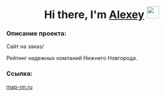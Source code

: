 <h1 align="center">Hi there, I'm <a href="https://daniilshat.ru/" target="_blank">Alexey</a> 
<img src="https://github.com/blackcater/blackcater/raw/main/images/Hi.gif" height="32"/></h1>
<h3>Описание проекта:</h3>
<p>Сайт на заказ/</p>
<p>Рейтинг надежных компаний Нижнего Новгорода.</p>
<h3>Ссылка:</h3>
<p><a href="https://map-nn.ru/">map-nn.ru</a></p>
